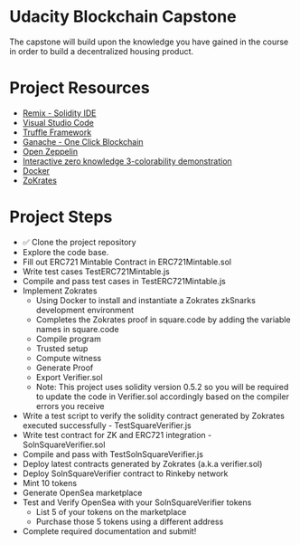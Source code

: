 # Udacity Blockchain Capstone

The capstone will build upon the knowledge you have gained in the course in order to build a decentralized housing product. 

# Project Resources

* [Remix - Solidity IDE](https://remix.ethereum.org/)
* [Visual Studio Code](https://code.visualstudio.com/)
* [Truffle Framework](https://truffleframework.com/)
* [Ganache - One Click Blockchain](https://truffleframework.com/ganache)
* [Open Zeppelin ](https://openzeppelin.org/)
* [Interactive zero knowledge 3-colorability demonstration](http://web.mit.edu/~ezyang/Public/graph/svg.html)
* [Docker](https://docs.docker.com/install/)
* [ZoKrates](https://github.com/Zokrates/ZoKrates)

# Project Steps

-    :white_check_mark: Clone the project repository
-    Explore the code base.
-    Fill out ERC721 Mintable Contract in ERC721Mintable.sol
-    Write test cases TestERC721Mintable.js
-    Compile and pass test cases in TestERC721Mintable.js
-    Implement Zokrates
     -   Using Docker to install and instantiate a Zokrates zkSnarks development environment
     -   Completes the Zokrates proof in square.code by adding the variable names in square.code
     -   Compile program
     -   Trusted setup
     -   Compute witness
     -   Generate Proof
     -   Export Verifier.sol
     -   Note: This project uses solidity version 0.5.2 so you will be required to update the code in Verifier.sol accordingly based on the compiler errors you receive
-    Write a test script to verify the solidity contract generated by Zokrates executed successfully - TestSquareVerifier.js
-    Write test contract for ZK and ERC721 integration - SolnSquareVerifier.sol
-    Compile and pass with TestSolnSquareVerifier.js
-    Deploy latest contracts generated by Zokrates (a.k.a verifier.sol)
-    Deploy SolnSquareVerifier contract to Rinkeby network
-    Mint 10 tokens
-    Generate OpenSea marketplace
-    Test and Verify OpenSea with your SolnSquareVerifier tokens
     -   List 5 of your tokens on the marketplace
     -   Purchase those 5 tokens using a different address
-    Complete required documentation and submit!